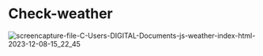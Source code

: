 # Check-weather
 
![screencapture-file-C-Users-DIGITAL-Documents-js-weather-index-html-2023-12-08-15_22_45](https://github.com/shrutigajera102/Check-weather/assets/146714862/890cd9c2-7b28-4cc2-bb13-6aaf203c25f4)
